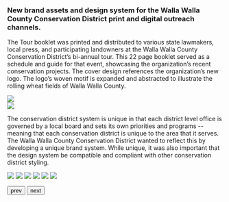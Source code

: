 ### New brand assets and design system for the Walla Walla County Conservation District print and digital outreach channels.

The Tour booklet was printed and distributed to various state lawmakers, local press, and participating landowners at the Walla Walla County Conservation District’s bi-annual tour. This 22 page booklet served as a schedule and guide for that event, showcasing the organization’s recent conservation projects. The cover design references the organization’s new logo. The logo’s woven motif is expanded and abstracted to illustrate the rolling wheat fields of Walla Walla County.

<img src="design-portfolio/WWCCD/tour-booklet/cover2.jpg">


<div class="flex col2"> 
<img src="design-portfolio/WWCCD/tour-booklet/cover5_thumbnail.jpg">

The conservation district system is unique in that each district level office is governed by a local board and sets its own priorities and programs -- meaning that each conservation district is unique to the area that it serves. The Walla Walla County Conservation District wanted to reflect this by developing a unique brand system. While unique, it was also important that the design system be compatible and compliant with other conservation district styling. 
</div> 
    

    

<div class="siema">
    <img src="design-portfolio/WWCCD/tour-booklet/screenshots/8.jpg">
    <img src="design-portfolio/WWCCD/tour-booklet/screenshots/2.jpg">
    <img src="design-portfolio/WWCCD/tour-booklet/screenshots/10.jpg">
    <img src="design-portfolio/WWCCD/tour-booklet/screenshots/12.jpg">
    <img src="design-portfolio/WWCCD/tour-booklet/screenshots/22.jpg">
    <img src="design-portfolio/WWCCD/tour-booklet/screenshots/24.jpg">
</div>

<button class="prev">prev</button>
<button class="next">next</button>




